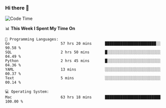 ### Hi there 👋

<!--
**CrazyCollin/crazycollin** is a ✨ _special_ ✨ repository because its `README.md` (this file) appears on your GitHub profile.

Here are some ideas to get you started:

- 🔭 I’m currently working on ...
- 🌱 I’m currently learning ...
- 👯 I’m looking to collaborate on ...
- 🤔 I’m looking for help with ...
- 💬 Ask me about ...
- 📫 How to reach me: ...
- 😄 Pronouns: ...
- ⚡ Fun fact: ...
-->

<!--START_SECTION:waka-->
![Code Time](http://img.shields.io/badge/Code%20Time-2%2C302%20hrs%201%20min-blue)

📊 **This Week I Spent My Time On** 

```text
💬 Programming Languages: 
Go                       57 hrs 20 mins      ███████████████████████░░   90.58 % 
SQL                      2 hrs 50 mins       █░░░░░░░░░░░░░░░░░░░░░░░░   04.49 % 
Python                   2 hrs 45 mins       █░░░░░░░░░░░░░░░░░░░░░░░░   04.36 % 
YAML                     13 mins             ░░░░░░░░░░░░░░░░░░░░░░░░░   00.37 % 
Text                     5 mins              ░░░░░░░░░░░░░░░░░░░░░░░░░   00.14 % 

💻 Operating System: 
Mac                      63 hrs 18 mins      █████████████████████████   100.00 % 
```


<!--END_SECTION:waka-->
